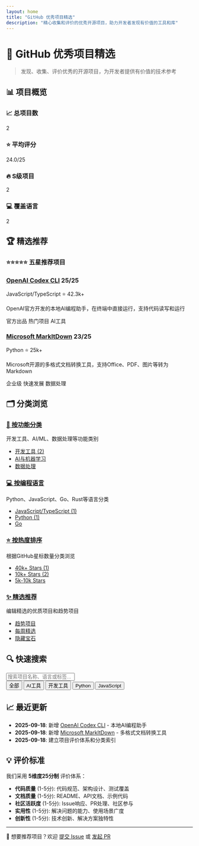 ```yaml
---
layout: home
title: "GitHub 优秀项目精选"
description: "精心收集和评价的优秀开源项目，助力开发者发现有价值的工具和库"
---
```


# 🚀 GitHub 优秀项目精选

> 发现、收集、评价优秀的开源项目，为开发者提供有价值的技术参考

## 📊 项目概览

<div class="stats-grid">
  <div class="stat-card">
    <h3>📈 总项目数</h3>
    <p class="stat-number">2</p>
  </div>
  <div class="stat-card">
    <h3>⭐ 平均评分</h3>
    <p class="stat-number">24.0/25</p>
  </div>
  <div class="stat-card">
    <h3>🔥 S级项目</h3>
    <p class="stat-number">2</p>
  </div>
  <div class="stat-card">
    <h3>💻 覆盖语言</h3>
    <p class="stat-number">2</p>
  </div>
</div>

## 🏆 精选推荐

### ⭐⭐⭐⭐⭐ 五星推荐项目

<div class="project-cards">
  <div class="project-card featured">
    <div class="project-header">
      <h3>
        <a href="categories/development-tools/openai-codex.html">OpenAI Codex CLI</a>
        <span class="rating">25/25</span>
      </h3>
      <div class="project-meta">
        <span class="language">JavaScript/TypeScript</span>
        <span class="stars">⭐ 42.3k+</span>
      </div>
    </div>
    <p class="project-desc">OpenAI官方开发的本地AI编程助手，在终端中直接运行，支持代码读写和运行</p>
    <div class="project-tags">
      <span class="tag official">官方出品</span>
      <span class="tag hot">热门项目</span>
      <span class="tag ai">AI工具</span>
    </div>
  </div>

  <div class="project-card featured">
    <div class="project-header">
      <h3>
        <a href="categories/development-tools/markitdown.html">Microsoft MarkItDown</a>
        <span class="rating">23/25</span>
      </h3>
      <div class="project-meta">
        <span class="language">Python</span>
        <span class="stars">⭐ 25k+</span>
      </div>
    </div>
    <p class="project-desc">Microsoft开源的多格式文档转换工具，支持Office、PDF、图片等转为Markdown</p>
    <div class="project-tags">
      <span class="tag official">企业级</span>
      <span class="tag trending">快速发展</span>
      <span class="tag utility">数据处理</span>
    </div>
  </div>
</div>

## 🗂️ 分类浏览

<div class="category-grid">
  <div class="category-card">
    <h3><a href="categories.html">📂 按功能分类</a></h3>
    <p>开发工具、AI/ML、数据处理等功能类别</p>
    <ul class="category-list">
      <li><a href="{{ 'categories/development-tools/' | relative_url }}">开发工具 (2)</a></li>
      <li><a href="{{ 'categories/ai-ml/' | relative_url }}">AI与机器学习</a></li>
      <li><a href="{{ 'categories/data-processing/' | relative_url }}">数据处理</a></li>
    </ul>
  </div>

  <div class="category-card">
    <h3><a href="by-language.html">💻 按编程语言</a></h3>
    <p>Python、JavaScript、Go、Rust等语言分类</p>
    <ul class="category-list">
      <li><a href="{{ 'by-language/javascript/' | relative_url }}">JavaScript/TypeScript (1)</a></li>
      <li><a href="{{ 'by-language/python/' | relative_url }}">Python (1)</a></li>
      <li><a href="{{ 'by-language/go/' | relative_url }}">Go</a></li>
    </ul>
  </div>

  <div class="category-card">
    <h3><a href="by-stars.html">⭐ 按热度排序</a></h3>
    <p>根据GitHub星标数量分类浏览</p>
    <ul class="category-list">
      <li><a href="by-stars/40k-plus/">40k+ Stars (1)</a></li>
      <li><a href="by-stars/10k-plus/">10k+ Stars (2)</a></li>
      <li><a href="by-stars/5k-10k/">5k-10k Stars</a></li>
    </ul>
  </div>

  <div class="category-card">
    <h3><a href="featured.html">✨ 精选推荐</a></h3>
    <p>编辑精选的优质项目和趋势项目</p>
    <ul class="category-list">
      <li><a href="featured/trending/">趋势项目</a></li>
      <li><a href="featured/weekly-picks/">每周精选</a></li>
      <li><a href="featured/hidden-gems/">隐藏宝石</a></li>
    </ul>
  </div>
</div>

## 🔍 快速搜索

<div class="search-section">
  <input type="text" id="search-input" placeholder="搜索项目名称、语言或标签...">
  <div class="filter-tags">
    <button class="filter-tag" data-filter="all">全部</button>
    <button class="filter-tag" data-filter="ai">AI工具</button>
    <button class="filter-tag" data-filter="development">开发工具</button>
    <button class="filter-tag" data-filter="python">Python</button>
    <button class="filter-tag" data-filter="javascript">JavaScript</button>
  </div>
  <div id="search-results"></div>
</div>

## 📈 最近更新

- **2025-09-18**: 新增 [OpenAI Codex CLI](categories/development-tools/openai-codex.html) - 本地AI编程助手
- **2025-09-18**: 新增 [Microsoft MarkItDown](categories/development-tools/markitdown.html) - 多格式文档转换工具
- **2025-09-18**: 建立项目评价体系和分类索引

## 💡 评价标准

我们采用 **5维度25分制** 评价体系：

- **代码质量** (1-5分): 代码规范、架构设计、测试覆盖
- **文档质量** (1-5分): README、API文档、示例代码  
- **社区活跃度** (1-5分): Issue响应、PR处理、社区参与
- **实用性** (1-5分): 解决问题的能力、使用场景广度
- **创新性** (1-5分): 技术创新、解决方案独特性

---

<p class="footer-note">
  📝 想要推荐项目？欢迎 <a href="https://github.com/hewen1125/q-repository/issues">提交 Issue</a> 或 <a href="https://github.com/hewen1125/q-repository/pulls">发起 PR</a>
</p>